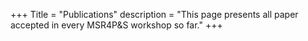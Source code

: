 +++
Title = "Publications"
description = "This page presents all paper accepted in every MSR4P&S workshop so far."
+++


